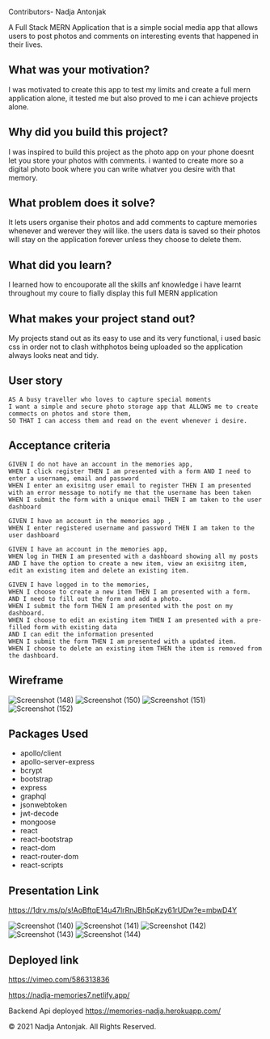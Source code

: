 

Contributors-
Nadja Antonjak

A Full Stack MERN Application that is a simple social media app that allows users to post photos and comments on interesting events that happened in their lives.

## What was your motivation?
I was motivated to create this app to test my limits and create a full mern application alone, it tested me but also proved to me i can achieve projects alone. 

## Why did you build this project?
I was inspired to build this project as the photo app on your phone doesnt let you store your photos with comments. i wanted to create more so a digital photo book where you can write whatver you desire with that memory.

## What problem does it solve?
It lets users organise their photos and add comments to capture memories whenever and werever they will like. the users data is saved so their photos will stay on the application forever unless they choose to delete them.

## What did you learn?
I learned how to encouporate all the skills anf knowledge i have learnt throughout my coure to fially display this full MERN application

## What makes your project stand out?
My projects stand out as its easy to use and its very functional, i used basic css in order not to clash withphotos being uploaded so the application always looks neat and tidy.


## User story
``` 
AS A busy traveller who loves to capture special moments
I want a simple and secure photo storage app that ALLOWS me to create commects on photos and store them,
SO THAT I can access them and read on the event whenever i desire.
``` 

## Acceptance criteria
``` 
GIVEN I do not have an account in the memories app,
WHEN I click register THEN I am presented with a form AND I need to enter a username, email and password
WHEN I enter an exisitng user email to register THEN I am presented with an error message to notify me that the username has been taken
WHEN I submit the form with a unique email THEN I am taken to the user dashboard
 
GIVEN I have an account in the memories app ,
WHEN I enter registered username and password THEN I am taken to the user dashboard

GIVEN I have an account in the memories app,
WHEN log in THEN I am presented with a dashboard showing all my posts
AND I have the option to create a new item, view an exisitng item, edit an existing item and delete an existing item.

GIVEN I have logged in to the memories,
WHEN I choose to create a new item THEN I am presented with a form.
AND I need to fill out the form and add a photo.
WHEN I submit the form THEN I am presented with the post on my dashboard.
WHEN I choose to edit an existing item THEN I am presented with a pre-filled form with existing data
AND I can edit the information presented
WHEN I submit the form THEN I am presented with a updated item.
WHEN I choose to delete an existing item THEN the item is removed from the dashboard.
```
## Wireframe

![Screenshot (148)](https://user-images.githubusercontent.com/79078061/129080944-5af3c44c-b167-4cdf-bddc-7bd2002334b4.png)
![Screenshot (150)](https://user-images.githubusercontent.com/79078061/129080960-82239d9f-b15a-477f-800d-6b77b2485930.png)
![Screenshot (151)](https://user-images.githubusercontent.com/79078061/129081016-28eafb7e-92ae-4bb3-8e67-bd8b1870004e.png)
![Screenshot (152)](https://user-images.githubusercontent.com/79078061/129081037-628c7a6b-12d5-4adb-9ded-383d197a646c.png)


## Packages Used
 - apollo/client
 - apollo-server-express
 - bcrypt
 - bootstrap
 - express
 - graphql
 - jsonwebtoken
 - jwt-decode
 - mongoose
 - react
 - react-bootstrap
 - react-dom
 - react-router-dom
 - react-scripts

## Presentation Link
https://1drv.ms/p/s!AoBftqE14u47lrRnJBh5pKzy61rUDw?e=mbwD4Y

![Screenshot (140)](https://user-images.githubusercontent.com/79078061/128860756-22205ac9-d671-4030-ba4d-735392522168.png)
![Screenshot (141)](https://user-images.githubusercontent.com/79078061/128860807-d0709b1c-d8ac-4ec9-9be9-18b9870e878f.png)
![Screenshot (142)](https://user-images.githubusercontent.com/79078061/128860796-0ec4ade4-77ba-482f-ab1f-f70566101938.png)
![Screenshot (143)](https://user-images.githubusercontent.com/79078061/128861152-efeab71a-1a83-4599-9777-d7061d918fb5.png)
![Screenshot (144)](https://user-images.githubusercontent.com/79078061/128860820-e1381a86-0f56-4df3-ae4f-324358a201e5.png)


## Deployed link
https://vimeo.com/586313836

https://nadja-memories7.netlify.app/

Backend Api deployed
https://memories-nadja.herokuapp.com/


© 2021 Nadja Antonjak. All Rights Reserved.
